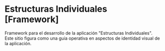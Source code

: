 # Estructuras Individuales [Framework]
Framework para el desarrollo de la aplicación "Estructuras Individuales".
Este sitio figura como una guia operativa en aspectos de identidad visual de la aplicación.
